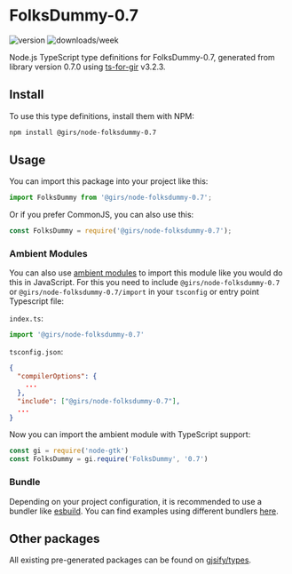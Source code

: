 
# FolksDummy-0.7

![version](https://img.shields.io/npm/v/@girs/node-folksdummy-0.7)
![downloads/week](https://img.shields.io/npm/dw/@girs/node-folksdummy-0.7)


Node.js TypeScript type definitions for FolksDummy-0.7, generated from library version 0.7.0 using [ts-for-gir](https://github.com/gjsify/ts-for-gir) v3.2.3.


## Install

To use this type definitions, install them with NPM:
```bash
npm install @girs/node-folksdummy-0.7
```

## Usage

You can import this package into your project like this:
```ts
import FolksDummy from '@girs/node-folksdummy-0.7';
```

Or if you prefer CommonJS, you can also use this:
```ts
const FolksDummy = require('@girs/node-folksdummy-0.7');
```

### Ambient Modules

You can also use [ambient modules](https://github.com/gjsify/ts-for-gir/tree/main/packages/cli#ambient-modules) to import this module like you would do this in JavaScript.
For this you need to include `@girs/node-folksdummy-0.7` or `@girs/node-folksdummy-0.7/import` in your `tsconfig` or entry point Typescript file:

`index.ts`:
```ts
import '@girs/node-folksdummy-0.7'
```

`tsconfig.json`:
```json
{
  "compilerOptions": {
    ...
  },
  "include": ["@girs/node-folksdummy-0.7"],
  ...
}
```

Now you can import the ambient module with TypeScript support: 

```ts
const gi = require('node-gtk')
const FolksDummy = gi.require('FolksDummy', '0.7')
```


### Bundle

Depending on your project configuration, it is recommended to use a bundler like [esbuild](https://esbuild.github.io/). You can find examples using different bundlers [here](https://github.com/gjsify/ts-for-gir/tree/main/examples).

## Other packages

All existing pre-generated packages can be found on [gjsify/types](https://github.com/gjsify/types).

